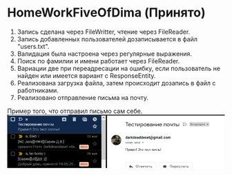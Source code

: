 # HomeWorkFiveOfDima (Принято)

1) Запись сделана через FileWritter, чтение через FileReader.
2) Запись добавленных пользователей дозаписывается в файл "users.txt".
3) Валидация была настроена через регулярные выражения.
4) Поиск по фамилии и имени работает через FileReader.
5) Вариации две при переадресации на ошибку, если пользователь не найден или имеется вариант с ResponseEntity.
6) Реализована загрузка файла, затем происходит дозапись в файл с работниками.
7) Реализовано отправление письма на почту.

Пример того, что отправил письмо сам себе.
![alt text](https://github.com/darkdeaddaset/HomeWorkFiveOfDima/blob/main/test_mail.PNG)
